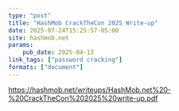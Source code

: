 ```yaml
---
type: "post"
title: "HashMob CrackTheCon 2025 Write-up"
date: 2025-07-24T15:25:57-05:00
site: hashmob.net
params:
    pub_date: 2025-04-13
link_tags: ["password cracking"]
formats: ["document"]
---
```


https://hashmob.net/writeups/HashMob.net%20-%20CrackTheCon%202025%20write-up.pdf